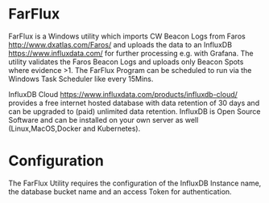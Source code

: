 # FarFlux

FarFlux is a Windows utility which imports CW Beacon Logs from Faros http://www.dxatlas.com/Faros/ and uploads the data to an InfluxDB https://www.influxdata.com/ for further processing e.g. with Grafana. The utility validates the Faros Beacon Logs and uploads only Beacon Spots where evidence >1. The FarFlux Program can be scheduled to run via the Windows Task Scheduler like every 15Mins.

InfluxDB Cloud https://www.influxdata.com/products/influxdb-cloud/ provides a free internet hosted database with data retention of 30 days and can be upgraded to (paid) unlimited data retention. InfluxDB is Open Source Software and can be installed on your own server as well (Linux,MacOS,Docker and Kubernetes).

Configuration
==============
The FarFlux Utility requires the configuration of the InfluxDB Instance name, the database bucket name and an access Token for authentication.
